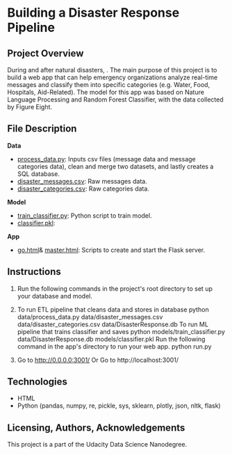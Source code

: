 # Building a Disaster Response Pipeline

## Project Overview
During and after natural disasters, . The main purpose of this project is to build a web app that can help emergency organizations analyze real-time messages and classify them into specific categories (e.g. Water, Food, Hospitals, Aid-Related). The model for this app was based on Nature Language Processing and Random Forest Classifier, with the data collected by Figure Eight. 

## File Description
**Data**
* [process_data.py](https://github.com/yyklee/disaster-response-pipeline/blob/main/data/process_data.py): Inputs csv files (message data and message categories data), clean and merge two datasets, and lastly creates a SQL database. 
* [disaster_messages.csv](https://github.com/yyklee/disaster-response-pipeline/blob/main/data/disaster_messages.csv): Raw messages data.
* [disaster_categories.csv](https://github.com/yyklee/disaster-response-pipeline/blob/main/data/disaster_categories.csv): Raw categories data. 

**Model**
* [train_classifier.py](https://github.com/yyklee/disaster-response-pipeline/blob/main/models/train_classifier.py): Python script to train model.
* [classifier.pkl]():

**App**
* [go.html](https://github.com/yyklee/disaster-response-pipeline/blob/main/app/templates/go.html)& [master.html](https://github.com/yyklee/disaster-response-pipeline/blob/main/app/templates/master.html): Scripts to create and start the Flask server.

## Instructions
1. Run the following commands in the project's root directory to set up your database and model.

2. To run ETL pipeline that cleans data and stores in database python data/process_data.py data/disaster_messages.csv data/disaster_categories.csv data/DisasterResponse.db
To run ML pipeline that trains classifier and saves python models/train_classifier.py data/DisasterResponse.db models/classifier.pkl
Run the following command in the app's directory to run your web app. python run.py

3. Go to http://0.0.0.0:3001/ Or Go to http://localhost:3001/

## Technologies
* HTML
* Python (pandas, numpy, re, pickle, sys, sklearn, plotly, json, nltk, flask)

## Licensing, Authors, Acknowledgements
This project is a part of the Udacity Data Science Nanodegree.

